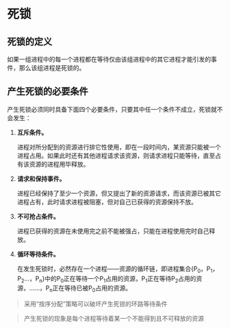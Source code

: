 # 死锁 #
## 死锁的定义 ##
如果一组进程中的每一个进程都在等待仅由该组进程中的其它进程才能引发的事件，那么该组进程是死锁的。

## 产生死锁的必要条件 ##
产生死锁必须同时具备下面四个必要条件，只要其中任一个条件不成立，死锁就不会发生：

1. **互斥条件。**
 
	进程对所分配到的资源进行排它性使用，即在一段时间内，某资源只能被一个进程占用。如果此时还有其他进程请求该资源，则请求进程只能等待，直至占有该资源的进程用毕释放。
2. **请求和保持事件。**

	进程已经保持了至少一个资源，但又提出了新的资源请求，而该资源已被其它进程占有，此时请求进程被阻塞，但对自己已获得的资源保持不放。
3. **不可抢占条件。**

	进程已获得的资源在未使用完之前不能被强占，只能在进程使用完时自己释放。
4. **循环等待条件。**

	在发生死锁时，必然存在一个进程——资源的循环链，即进程集合{P<sub>0</sub>，P<sub>1</sub>，P<sub>2</sub>…，P<sub>n</sub>}中的P<sub>0</sub>正在等待一个P<sub>1</sub>占用的资源，P<sub>1</sub>正在等待P<sub>2</sub>占用的资源，……，P<sub>n</sub>正在等待已被P<sub>0</sub>占用的资源。

>采用“按序分配”策略可以破坏产生死锁的环路等待条件

>产生死锁的现象是每个进程等待着某一个不能得到且不可释放的资源